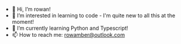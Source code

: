 - 👋 Hi, I’m rowan!
- 👀 I’m interested in learning to code - I'm quite new to all this at the moment!
- 🌱 I’m currently learning Python and Typescript!
- 📫 How to reach me: rowamber@outlook.com

